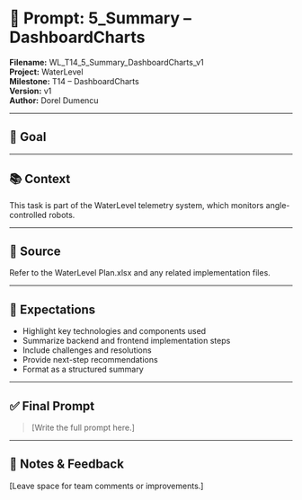 # 📌 Prompt: 5_Summary – DashboardCharts

**Filename:** WL_T14_5_Summary_DashboardCharts_v1  
**Project:** WaterLevel  
**Milestone:** T14 – DashboardCharts  
**Version:** v1  
**Author:** Dorel Dumencu

---

## 🎯 Goal



---

## 📚 Context

This task is part of the WaterLevel telemetry system, which monitors angle-controlled robots.

---

## 📂 Source

Refer to the WaterLevel Plan.xlsx and any related implementation files.

---

## 📐 Expectations
- Highlight key technologies and components used  
- Summarize backend and frontend implementation steps  
- Include challenges and resolutions  
- Provide next-step recommendations  
- Format as a structured summary
---

## ✅ Final Prompt

> [Write the full prompt here.]

---

## 🧠 Notes & Feedback

[Leave space for team comments or improvements.]

